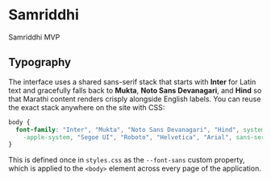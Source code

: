 # Samriddhi

Samriddhi MVP

## Typography

The interface uses a shared sans-serif stack that starts with **Inter** for Latin text
and gracefully falls back to **Mukta**, **Noto Sans Devanagari**, and **Hind** so that
Marathi content renders crisply alongside English labels. You can reuse the exact
stack anywhere on the site with CSS:

```css
body {
  font-family: "Inter", "Mukta", "Noto Sans Devanagari", "Hind", system-ui,
    -apple-system, "Segoe UI", "Roboto", "Helvetica", "Arial", sans-serif;
}
```

This is defined once in `styles.css` as the `--font-sans` custom property, which is
applied to the `<body>` element across every page of the application.

